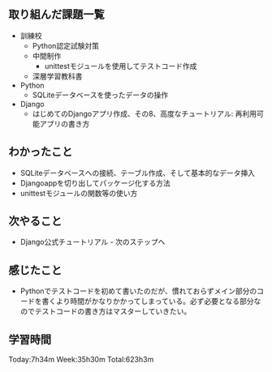 ## 取り組んだ課題一覧
- 訓練校
    - Python認定試験対策
    - 中間制作
        - unittestモジュールを使用してテストコード作成
    - 深層学習教科書
- Python
    - SQLiteデータベースを使ったデータの操作
- Django
    - はじめてのDjangoアプリ作成、その8、高度なチュートリアル: 再利用可能アプリの書き方
## わかったこと
- SQLiteデータベースへの接続、テーブル作成、そして基本的なデータ挿入
- Djangoappを切り出してパッケージ化する方法
- unittestモジュールの関数等の使い方
## 次やること
- Django公式チュートリアル - 次のステップへ
## 感じたこと
- Pythonでテストコードを初めて書いたのだが、慣れておらずメイン部分のコードを書くより時間がかなりかかってしまっている。必ず必要となる部分なのでテストコードの書き方はマスターしていきたい。
## 学習時間
Today:7h34m Week:35h30m Total:623h3m